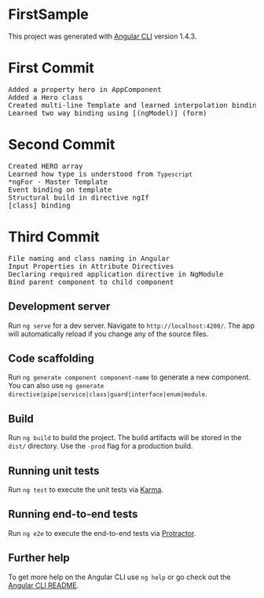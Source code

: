 # FirstSample

This project was generated with [Angular CLI](https://github.com/angular/angular-cli) version 1.4.3.

First Commit
============
<pre>
Added a property hero in AppComponent
Added a Hero class
Created multi-line Template and learned interpolation binding syntax- double curly braces {{}}
Learned two way binding using [(ngModel)] (form)
</pre>

Second Commit
=============
<pre>
Created HERO array
Learned how type is understood from <code>Typescript</code>
*ngFor - Master Template
Event binding on template
Structural build in directive ngIf
[class] binding
</pre>
Third Commit
============
<pre>
File naming and class naming in Angular
Input Properties in Attribute Directives
Declaring required application directive in NgModule
Bind parent component to child component
</pre>



## Development server

Run `ng serve` for a dev server. Navigate to `http://localhost:4200/`. The app will automatically reload if you change any of the source files.

## Code scaffolding

Run `ng generate component component-name` to generate a new component. You can also use `ng generate directive|pipe|service|class|guard|interface|enum|module`.

## Build

Run `ng build` to build the project. The build artifacts will be stored in the `dist/` directory. Use the `-prod` flag for a production build.

## Running unit tests

Run `ng test` to execute the unit tests via [Karma](https://karma-runner.github.io).

## Running end-to-end tests

Run `ng e2e` to execute the end-to-end tests via [Protractor](http://www.protractortest.org/).

## Further help

To get more help on the Angular CLI use `ng help` or go check out the [Angular CLI README](https://github.com/angular/angular-cli/blob/master/README.md).

